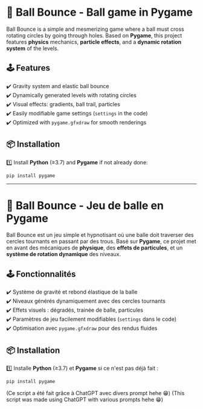# 🎾 Ball Bounce - Ball game in Pygame

Ball Bounce is a simple and mesmerizing game where a ball must cross rotating circles by going through holes. Based on **Pygame**, this project features **physics** mechanics, **particle effects**, and a **dynamic rotation system** of the levels.

## 🕹️ Features

✔️ Gravity system and elastic ball bounce  
✔️ Dynamically generated levels with rotating circles  
✔️ Visual effects: gradients, ball trail, particles  
✔️ Easily modifiable game settings (`settings` in the code)  
✔️ Optimized with `pygame.gfxdraw` for smooth renderings  

## 📦 Installation

1️⃣ Install **Python** (≥3.7) and **Pygame** if not already done:
```bash
pip install pygame
```

----------------------------------------------------------------------------------------

# 🎾 Ball Bounce - Jeu de balle en Pygame  

Ball Bounce est un jeu simple et hypnotisant où une balle doit traverser des cercles tournants en passant par des trous. Basé sur **Pygame**, ce projet met en avant des mécaniques de **physique**, des **effets de particules**, et un **système de rotation dynamique** des niveaux.

## 🕹️ Fonctionnalités  

✔️ Système de gravité et rebond élastique de la balle  
✔️ Niveaux générés dynamiquement avec des cercles tournants  
✔️ Effets visuels : dégradés, trainée de balle, particules  
✔️ Paramètres de jeu facilement modifiables (`settings` dans le code)  
✔️ Optimisation avec `pygame.gfxdraw` pour des rendus fluides  

## 📦 Installation  

1️⃣ Installe **Python** (≥3.7) et **Pygame** si ce n'est pas déjà fait :  
   ```bash
   pip install pygame
   ```


(Ce script a été fait grâce à ChatGPT avec divers prompt hehe 😁)
(This script was made using ChatGPT with various prompts hehe 😁)
